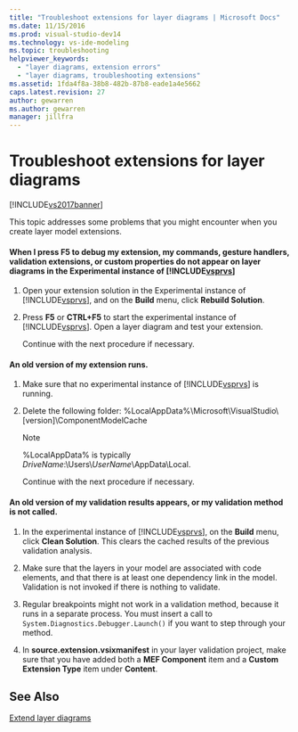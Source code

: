 ```yaml
---
title: "Troubleshoot extensions for layer diagrams | Microsoft Docs"
ms.date: 11/15/2016
ms.prod: visual-studio-dev14
ms.technology: vs-ide-modeling
ms.topic: troubleshooting
helpviewer_keywords: 
  - "layer diagrams, extension errors"
  - "layer diagrams, troubleshooting extensions"
ms.assetid: 1fda4f8a-38b8-482b-87b8-eade1a4e5662
caps.latest.revision: 27
author: gewarren
ms.author: gewarren
manager: jillfra
---
```

# Troubleshoot extensions for layer diagrams
[!INCLUDE[vs2017banner](../includes/vs2017banner.md)]

This topic addresses some problems that you might encounter when you create layer model extensions.  
  
#### When I press F5 to debug my extension, my commands, gesture handlers, validation extensions, or custom properties do not appear on layer diagrams in the Experimental instance of [!INCLUDE[vsprvs](../includes/vsprvs-md.md)]  
  
1. Open your extension solution in the Experimental instance of [!INCLUDE[vsprvs](../includes/vsprvs-md.md)], and on the **Build** menu, click **Rebuild Solution**.  
  
2. Press **F5** or **CTRL+F5** to start the experimental instance of [!INCLUDE[vsprvs](../includes/vsprvs-md.md)]. Open a layer diagram and test your extension.  
  
   Continue with the next procedure if necessary.  
  
#### An old version of my extension runs.  
  
1. Make sure that no experimental instance of [!INCLUDE[vsprvs](../includes/vsprvs-md.md)] is running.  
  
2. Delete the following folder:  %LocalAppData%\Microsoft\VisualStudio\\[version]\ComponentModelCache  
  
   > [!NOTE]
   >  %LocalAppData% is typically *DriveName*:\Users\\*UserName*\AppData\Local.  
  
   Continue with the next procedure if necessary.  
  
#### An old version of my validation results appears, or my validation method is not called.  
  
1. In the experimental instance of [!INCLUDE[vsprvs](../includes/vsprvs-md.md)], on the **Build** menu, click **Clean Solution**. This clears the cached results of the previous validation analysis.  
  
2. Make sure that the layers in your model are associated with code elements, and that there is at least one dependency link in the model. Validation is not invoked if there is nothing to validate.  
  
3. Regular breakpoints might not work in a validation method, because it runs in a separate process. You must insert a call to `System.Diagnostics.Debugger.Launch()` if you want to step through your method.  
  
4. In **source.extension.vsixmanifest** in your layer validation project, make sure that you have added both a **MEF Component** item and a **Custom Extension Type** item under **Content**.  
  
## See Also  
 [Extend layer diagrams](../modeling/extend-layer-diagrams.md)
